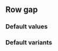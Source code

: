 ## Row gap


<!-- <values.rowGap> -->
### Default values

<!-- </values.rowGap> -->


<!-- <variants.rowGap> -->
### Default variants

<!-- </variants.rowGap> -->
